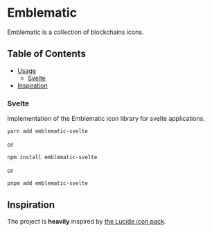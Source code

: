 # Emblematic

Emblematic is a collection of blockchains icons.

## Table of Contents

- [Usage](#usage)
  - [Svelte](#svelte)
- [Inspiration](#inspiration)

### Svelte

Implementation of the Emblematic icon library for svelte applications.

```sh
yarn add emblematic-svelte
```

or

```sh
npm install emblematic-svelte
```

or

```sh
pnpm add emblematic-svelte
```

## Inspiration

The project is **heavily** inspired by [the Lucide icon pack](https://lucide.dev/).
